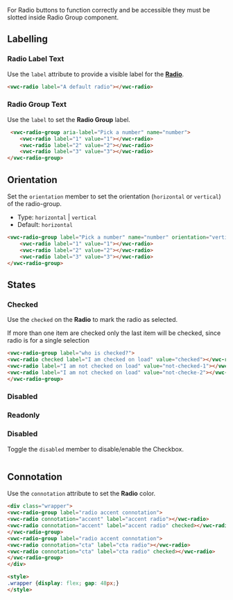 For Radio buttons to function correctly and be accessible they must be slotted inside Radio Group component.

## Labelling

### Radio Label Text

Use the `label` attribute to provide a visible label for the [**Radio**](/components/radio).

```html preview
<vwc-radio label="A default radio"></vwc-radio>
```

### Radio Group Text

Use the `label` to set the **Radio Group** label.

```html preview
 <vwc-radio-group aria-label="Pick a number" name="number">
	<vwc-radio label="1" value="1"></vwc-radio>
	<vwc-radio label="2" value="2"></vwc-radio>
	<vwc-radio label="3" value="3"></vwc-radio>
</vwc-radio-group>
```

## Orientation

Set the `orientation` member to set the orientation (`horizontal` or `vertical`) of the radio-group.

- Type: `horizontal` | `vertical`
- Default: `horizontal`

```html preview
<vwc-radio-group label="Pick a number" name="number" orientation="vertical">
	<vwc-radio label="1" value="1"></vwc-radio>
	<vwc-radio label="2" value="2"></vwc-radio>
	<vwc-radio label="3" value="3"></vwc-radio>
</vwc-radio-group>
```


## States

### Checked
Use the `checked` on the **Radio** to mark the radio as selected.

<vwc-note connotation="warning" icon="warning-line">
  If more than one item are checked only the last item will be checked, since radio is for a single selection
</vwc-note>

```html preview
<vwc-radio-group label="who is checked?">
<vwc-radio checked label="I am checked on load" value="checked"></vwc-radio>
<vwc-radio label="I am not checked on load" value="not-checked-1"></vwc-radio>
<vwc-radio label="I am not checked on load" value="not-checke-2"></vwc-radio>
</vwc-radio-group>
```

### Disabled



### Readonly

### Disabled

Toggle the `disabled` member to disable/enable the Checkbox.

```html preview

```

## Connotation

Use the `connotation` attribute to set the **Radio** color.

```html preview
<div class="wrapper">
<vwc-radio-group label="radio accent connotation">
<vwc-radio connotation="accent" label="accent radio"></vwc-radio>
<vwc-radio connotation="accent" label="accent radio" checked></vwc-radio>
</vwc-radio-group>
<vwc-radio-group label="radio accent connotation">
<vwc-radio connotation="cta" label="cta radio"></vwc-radio> 
<vwc-radio connotation="cta" label="cta radio" checked></vwc-radio>
</vwc-radio-group>
</div>

<style>
.wrapper {display: flex; gap: 48px;}
</style>
```



